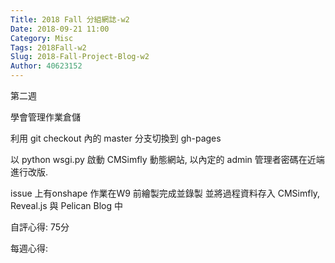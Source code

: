```yaml
---
Title: 2018 Fall 分組網誌-w2
Date: 2018-09-21 11:00
Category: Misc
Tags: 2018Fall-w2
Slug: 2018-Fall-Project-Blog-w2
Author: 40623152
---
```


第二週

<!-- PELICAN_END_SUMMARY -->

學會管理作業倉儲
 
利用 git checkout 內的 master 分支切換到 gh-pages
 
以 python wsgi.py 啟動 CMSimfly 動態網站, 以內定的 admin 管理者密碼在近端進行改版. 
 
 issue 上有onshape 作業在W9 前繪製完成並錄製 並將過程資料存入 CMSimfly, Reveal.js 與 Pelican Blog 中

自評心得: 75分

每週心得: